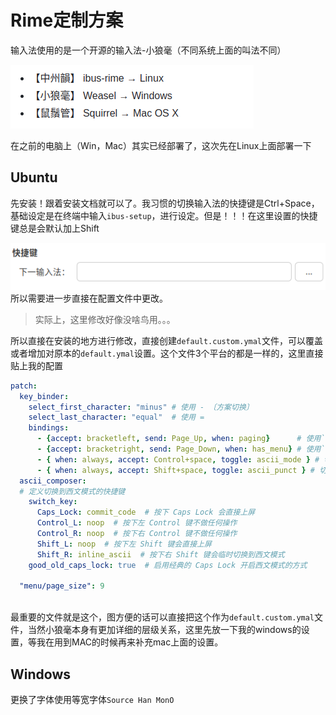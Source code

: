 # Rime定制方案

输入法使用的是一个开源的输入法-小狼毫（不同系统上面的叫法不同）

​![image](assets/image-20250117013406-mwnk047.png)​

在之前的电脑上（Win，Mac）其实已经部署了，这次先在Linux上面部署一下

## Ubuntu

先安装！跟着安装文档就可以了。我习惯的切换输入法的快捷键是Ctrl+Space，基础设定是在终端中输入`ibus-setup`​，进行设定。但是！！！在这里设置的快捷键总是会默认加上Shift

​![image](assets/image-20250117014002-9dop4oe.png)所以需要进一步直接在配置文件中更改。

> 实际上，这里修改好像没啥鸟用。。。

所以直接在安装的地方进行修改，直接创建`default.custom.ymal`​文件，可以覆盖或者增加对原本的`default.ymal`​设置。这个文件3个平台的都是一样的，这里直接贴上我的配置

```yaml
patch: 
  key_binder:
    select_first_character: "minus" # 使用 - 〔方案切换〕
    select_last_character: "equal"  # 使用 =
    bindings:
      - {accept: bracketleft, send: Page_Up, when: paging}      # 使用`[`进行向上翻页（第一页时候无效）
      - {accept: bracketright, send: Page_Down, when: has_menu} # 使用`]`进行向下翻页
      - { when: always, accept: Control+space, toggle: ascii_mode } # 切换中/西文模式
      - { when: always, accept: Shift+space, toggle: ascii_punct } # 切换中/西文标点
  ascii_composer:
  # 定义切换到西文模式的快捷键
    switch_key:
      Caps_Lock: commit_code  # 按下 Caps Lock 会直接上屏
      Control_L: noop  # 按下左 Control 键不做任何操作
      Control_R: noop  # 按下右 Control 键不做任何操作
      Shift_L: noop  # 按下左 Shift 键会直接上屏
      Shift_R: inline_ascii  # 按下右 Shift 键会临时切换到西文模式
    good_old_caps_lock: true  # 启用经典的 Caps Lock 开启西文模式的方式

  "menu/page_size": 9
 
```

最重要的文件就是这个，图方便的话可以直接把这个作为`default.custom.ymal`​文件，当然小狼毫本身有更加详细的层级关系，这里先放一下我的windows的设置，等我在用到MAC的时候再来补充mac上面的设置。

## Windows
更换了字体使用等宽字体`Source Han MonO`